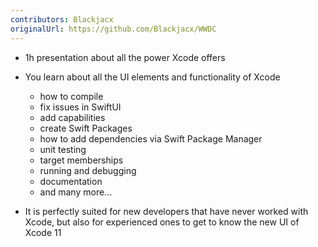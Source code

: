 ```yaml
---
contributors: Blackjacx
originalUrl: https://github.com/Blackjacx/WWDC
---
```


- 1h presentation about all the power Xcode offers
- You learn about all the UI elements and functionality of Xcode
  - how to compile
  - fix issues in SwiftUI
  - add capabilities
  - create Swift Packages
  - how to add dependencies via Swift Package Manager
  - unit testing
  - target memberships
  - running and debugging
  - documentation
  - and many more...

- It is perfectly suited for new developers that have never worked with Xcode, but also for experienced ones to get to know the new UI of Xcode 11
